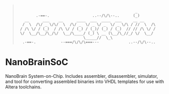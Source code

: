 > ```
>    
>                                                     _
>         .-==-.                   ..--/\/\--..      (_)
>    __      ___    __      ____  ___  ____  ___     __ __
>   /  \  /\/ _ \/\/  \  /\/ _  \/ _ \/ _  \/ _ \/\ / //  \  /\
>  / /\ \/ / (_)  / /\ \/ / (_) / (_)/ (_) / (_)  // // /\ \/ /
>  \/  \__/\__/\_/\/  \__/\____/ (_) \ __ (\__/\_//_/ \/  \__/
>                              \_____//  \_\
>   .-==-.           --===/\/\/\===---             ..--/\/\--..
> ```

#	NanoBrainSoC

NanoBrain System-on-Chip. Includes assembler, disassembler, simulator, and tool for converting assembled binaries 
into VHDL templates for use with Altera toolchains.
